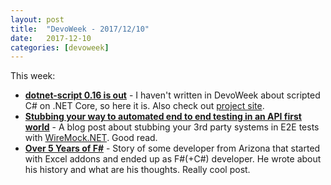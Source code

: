 ```yaml
---
layout: post
title:  "DevoWeek - 2017/12/10"
date:   2017-12-10
categories: [devoweek]
---
```


This week:

* **[dotnet-script 0.16 is out](https://www.strathweb.com/2017/12/c-repl-for-net-core-2-0-and-load-support-from-nuget-0-16-dotnet-script-is-out/)** - I haven't written in DevoWeek about scripted C# on .NET Core, so here it is. Also check out [project site](https://github.com/filipw/dotnet-script).
* **[Stubbing your way to automated end to end testing in an API first world](https://alastaircrabtree.com/stubbing-your-way-to-automated-e2e-testing-api-first-with-wiremock/)** - A blog post about stubbing your 3rd party systems in E2E tests with [WireMock.NET](https://github.com/WireMock-Net/WireMock.Net). Good read.
* **[Over 5 Years of F#](http://jnyman.com/2017/12/04/five_years_of_fsharp/)** - Story of some developer from Arizona that started with Excel addons and ended up as F#(+C#) developer. He wrote about his history and what are his thoughts. Really cool post.
